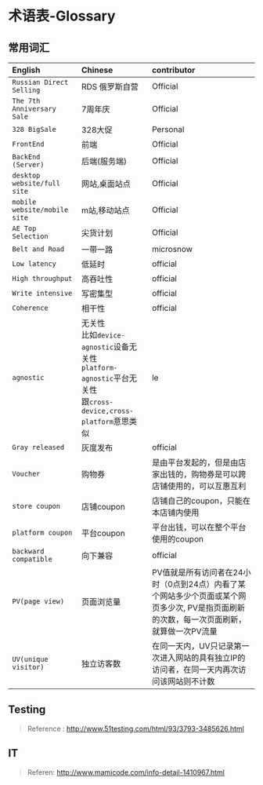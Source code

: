 # 术语表-Glossary

## 常用词汇
| English | Chinese|contributor |
| :------------- | :------------- |:------------- |
|`Russian Direct Selling`| RDS 俄罗斯自营|Official|
|`The 7th Anniversary Sale`|7周年庆|Official|
|`328 BigSale`|328大促|Personal|
|`FrontEnd`|前端|Official|
|`BackEnd (Server)`|后端(服务端)|Official|
|`desktop website/full site`|网站,桌面站点|Official|
|`mobile website/mobile site`|m站,移动站点|Official|
|`AE Top Selection`|尖货计划|Official|
|`Belt and Road`|一带一路|microsnow|
|`Low latency`|低延时|official|
|`High throughput`|高吞吐性|official|
|`Write intensive`|写密集型|official|
|`Coherence`|相干性|official|
|`agnostic`|无关性<br>比如`device-agnostic`设备无关性<br>`platform-agnostic`平台无关性<br>跟`cross-device,cross-platform`意思类似|le|
|`Gray released`|灰度发布|official|
|`Voucher`|购物券|是由平台发起的，但是由店家出钱的，购物券是可以跨店铺使用的，可以互惠互利|
|`store coupon`|店铺coupon|店铺自己的coupon，只能在本店铺内使用|
|`platform coupon`|平台coupon|平台出钱，可以在整个平台使用的coupon|
|`backward compatible`|向下兼容|official
|`PV(page view)`|页面浏览量|PV值就是所有访问者在24小时（0点到24点）内看了某个网站多少个页面或某个网页多少次, PV是指页面刷新的次数，每一次页面刷新，就算做一次PV流量
|`UV(unique visitor)`|独立访客数|在同一天内，UV只记录第一次进入网站的具有独立IP的访问者，在同一天内再次访问该网站则不计数
## Testing
> Reference : http://www.51testing.com/html/93/3793-3485626.html

## IT
> Referen: http://www.mamicode.com/info-detail-1410967.html
